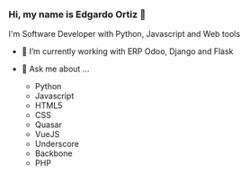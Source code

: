### Hi, my name is Edgardo Ortiz 👋

I'm Software Developer with Python, Javascript and Web tools

- 🔭 I’m currently working with ERP Odoo, Django and Flask

- 💬 Ask me about ...
  - Python
  - Javascript
  - HTML5
  - CSS
  - Quasar
  - VueJS
  - Underscore
  - Backbone
  - PHP


<!--
**eortizromero/eortizromero** is a ✨ _special_ ✨ repository because its `README.md` (this file) appears on your GitHub profile.

Here are some ideas to get you started:

- 🔭 I’m currently working on ...
- 🌱 I’m currently learning ...
- 👯 I’m looking to collaborate on ...
- 🤔 I’m looking for help with ...
- 💬 Ask me about ...
- 📫 How to reach me: ...
- 😄 Pronouns: ...
- ⚡ Fun fact: ...
-->
